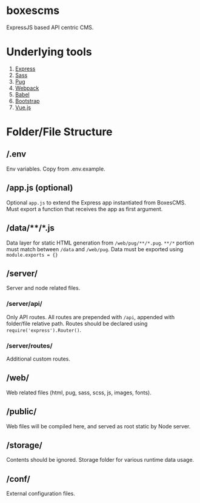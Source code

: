 # boxescms

ExpressJS based API centric CMS.

# Underlying tools

1. [Express](https://expressjs.com/)
2. [Sass](http://sass-lang.com/)
3. [Pug](https://pugjs.org)
4. [Webpack](https://webpack.js.org/)
5. [Babel](https://babeljs.io/)
6. [Bootstrap](https://getbootstrap.com/)
7. [Vue.js](https://vuejs.org/)

# Folder/File Structure

## /.env

Env variables. Copy from .env.example.

## /app.js (optional)

Optional `app.js` to extend the Express app instantiated from BoxesCMS. Must export a function that receives the app as first argument.

## /data/**/*.js

Data layer for static HTML generation from `/web/pug/**/*.pug`. `**/*` portion must match between `/data` and `/web/pug`. Data must be exported using `module.exports = {}`

## /server/

Server and node related files.

### /server/api/

Only API routes. All routes are prepended with `/api`, appended with folder/file relative path. Routes should be declared using `require('express').Router()`.

### /server/routes/

Additional custom routes.

## /web/

Web related files (html, pug, sass, scss, js, images, fonts).

## /public/

Web files will be compiled here, and served as root static by Node server.

## /storage/

Contents should be ignored. Storage folder for various runtime data usage.

## /conf/

External configuration files.
